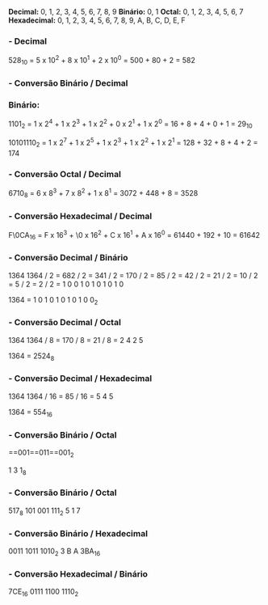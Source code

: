 **Decimal:** 0, 1, 2, 3, 4, 5, 6, 7, 8, 9
**Binário:** 0, 1
**Octal:** 0, 1, 2, 3, 4, 5, 6, 7
**Hexadecimal:** 0, 1, 2, 3, 4, 5, 6, 7, 8, 9, A, B, C, D, E, F


### **- Decimal**

528<sub>10</sub> = 5 x 10<sup>2</sup> + 8 x 10<sup>1</sup> + 2 x 10<sup>0</sup> = 500 + 80 + 2 = 582

### **- Conversão Binário / Decimal**

### Binário:

1101<sub>2</sub> = 1 x 2<sup>4</sup> + 1 x 2<sup>3</sup> + 1 x 2<sup>2</sup> + 0 x 2<sup>1</sup> + 1 x 2<sup>0</sup> = 16 + 8 + 4 + 0 + 1 = 29<sub>10</sub>

10101110<sub>2</sub> = 1 x 2<sup>7</sup> + 1 x 2<sup>5</sup> + 1 x 2<sup>3</sup> + 1 x 2<sup>2</sup>  + 1 x 2<sup>1</sup> = 128 + 32 + 8 + 4 + 2 = 174

### **- Conversão Octal / Decimal**

6710<sub>8</sub> = 6 x 8<sup>3</sup> + 7 x 8<sup>2</sup> + 1 x 8<sup>1</sup> = 3072 + 448 + 8 = 3528

### **- Conversão Hexadecimal / Decimal**

F\0CA<sub>16</sub> = F x 16<sup>3</sup> + \0 x 16<sup>2</sup> + C x 16<sup>1</sup> + A x 16<sup>0</sup> = 61440 + 192 + 10 = 61642

### **- Conversão Decimal / Binário**

1364
1364 / 2 = 682 / 2 = 341 / 2 = 170 / 2 = 85 / 2 = 42 / 2 = 21 / 2 = 10 / 2 = 5 / 2 = 2 / 2 = 1
0                0              1              0             1            0            1             0           1          0

1364 = 1 0 1 0 1 0 1 0 1 0 0<sub>2</sub> 

### **- Conversão Decimal / Octal**

1364
1364 / 8 = 170 / 8 = 21 / 8 = 2
4                2              5       

1364 = 2524<sub>8</sub>

### **- Conversão Decimal / Hexadecimal**

1364
1364 / 16 = 85 / 16 = 5
4                  5

1364 = 554<sub>16</sub>

### **- Conversão Binário / Octal**

==001==011==001<sub>2</sub>

1    3    1<sub>8</sub>

### **- Conversão Binário / Octal**

517<sub>8</sub>
101 001 111<sub>2</sub>
5     1     7

### **- Conversão Binário / Hexadecimal**

0011 1011 1010<sub>2</sub>
3       B       A
3BA<sub>16</sub>

### **- Conversão Hexadecimal / Binário**

7CE<sub>16</sub>
0111 1100 1110<sub>2</sub>
